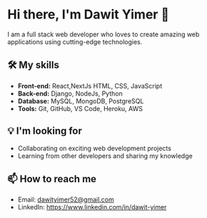 # Hi there, I'm Dawit Yimer 👋

I am a full stack web developer who loves to create amazing web applications using cutting-edge technologies.

## 🛠️ My skills
- **Front-end:** React,NextJs HTML, CSS, JavaScript
- **Back-end:** Django, NodeJs, Python
- **Database:** MySQL, MongoDB, PostgreSQL
- **Tools:** Git, GitHub, VS Code, Heroku, AWS

## 💡 I'm looking for
- Collaborating on exciting web development projects
- Learning from other developers and sharing my knowledge

## 📫 How to reach me
- Email: <dawityimer52@gmail.com>
- LinkedIn: <https://www.linkedin.com/in/dawit-yimer>
